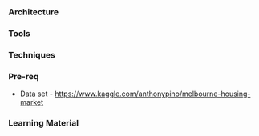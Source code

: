 ### Architecture


### Tools


### Techniques


### Pre-req
* Data set - https://www.kaggle.com/anthonypino/melbourne-housing-market


### Learning Material

